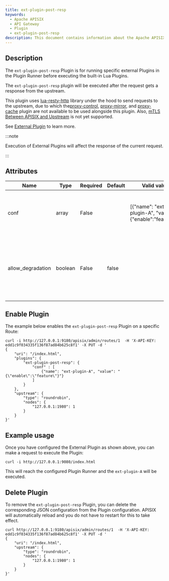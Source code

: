 ```yaml
---
title: ext-plugin-post-resp
keywords:
  - Apache APISIX
  - API Gateway
  - Plugin
  - ext-plugin-post-resp
description: This document contains information about the Apache APISIX ext-plugin-post-resp Plugin.
---
```


<!--
#
# Licensed to the Apache Software Foundation (ASF) under one or more
# contributor license agreements.  See the NOTICE file distributed with
# this work for additional information regarding copyright ownership.
# The ASF licenses this file to You under the Apache License, Version 2.0
# (the "License"); you may not use this file except in compliance with
# the License.  You may obtain a copy of the License at
#
#     http://www.apache.org/licenses/LICENSE-2.0
#
# Unless required by applicable law or agreed to in writing, software
# distributed under the License is distributed on an "AS IS" BASIS,
# WITHOUT WARRANTIES OR CONDITIONS OF ANY KIND, either express or implied.
# See the License for the specific language governing permissions and
# limitations under the License.
#
-->

## Description

The `ext-plugin-post-resp` Plugin is for running specific external Plugins in the Plugin Runner before executing the built-in Lua Plugins.

The `ext-plugin-post-resp` plugin will be executed after the request gets a response from the upstream.

This plugin uses [lua-resty-http](https://github.com/api7/lua-resty-http) library under the hood to send requests to the upstream, due to which the[proxy-control](./proxy-control.md), [proxy-mirror](./proxy-mirror.md), and [proxy-cache](./proxy-cache.md) plugin are not available to be used alongside this plugin. Also, [mTLS Between APISIX and Upstream](../mtls.md#mtls-between-apisix-and-upstream) is not yet supported.

See [External Plugin](../external-plugin.md) to learn more.

:::note

Execution of External Plugins will affect the response of the current request.

:::

## Attributes

| Name              | Type    | Required | Default | Valid values                                                    | Description                                                                                                            |
|-------------------|---------|----------|---------|-----------------------------------------------------------------|------------------------------------------------------------------------------------------------------------------------|
| conf              | array   | False    |         | [{"name": "ext-plugin-A", "value": "{\"enable\":\"feature\"}"}] | List of Plugins and their configurations to be executed on the Plugin Runner.                                          |
| allow_degradation | boolean | False    | false   |                                                                 | Sets Plugin degradation when the Plugin Runner is not available. When set to `true`, requests are allowed to continue. |

## Enable Plugin

The example below enables the `ext-plugin-post-resp` Plugin on a specific Route:

```shell
curl -i http://127.0.0.1:9180/apisix/admin/routes/1  -H 'X-API-KEY: edd1c9f034335f136f87ad84b625c8f1' -X PUT -d '
{
    "uri": "/index.html",
    "plugins": {
        "ext-plugin-post-resp": {
            "conf" : [
                {"name": "ext-plugin-A", "value": "{\"enable\":\"feature\"}"}
            ]
        }
    },
    "upstream": {
        "type": "roundrobin",
        "nodes": {
            "127.0.0.1:1980": 1
        }
    }
}'
```

## Example usage

Once you have configured the External Plugin as shown above, you can make a request to execute the Plugin:

```shell
curl -i http://127.0.0.1:9080/index.html
```

This will reach the configured Plugin Runner and the `ext-plugin-A` will be executed.

## Delete Plugin

To remove the `ext-plugin-post-resp` Plugin, you can delete the corresponding JSON configuration from the Plugin configuration. APISIX will automatically reload and you do not have to restart for this to take effect.

```shell
curl http://127.0.0.1:9180/apisix/admin/routes/1  -H 'X-API-KEY: edd1c9f034335f136f87ad84b625c8f1' -X PUT -d '
{
    "uri": "/index.html",
    "upstream": {
        "type": "roundrobin",
        "nodes": {
            "127.0.0.1:1980": 1
        }
    }
}'
```
